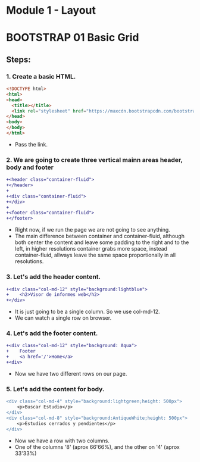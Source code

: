 # Module 1 - Layout

# BOOTSTRAP 01 Basic Grid 

## Steps:

### 1. Create a basic HTML. 

```html
<!DOCTYPE html>
<html>
<head>
  <title></title>
  <link rel="stylesheet" href="https://maxcdn.bootstrapcdn.com/bootstrap/3.3.7/css/bootstrap.min.css" integrity="sha384-BVYiiSIFeK1dGmJRAkycuHAHRg32OmUcww7on3RYdg4Va+PmSTsz/K68vbdEjh4u" crossorigin="anonymous">
</head>
<body>
</body>
</html>
```
* Pass the link.

### 2. We are going to create three vertical mainn areas header, body and footer

```diff html
+<header class="container-fluid">
+</header>
+
+<div class="container-fluid">
+</div>
+
+<footer class="container-fluid">
+</footer>
```

* Right now, if we run the page we are not going to see anything. 
* The main difference between container and container-fluid, although both center the content and leave some padding to the right and to the left, in higher resolutions container grabs more space, instead container-fluid, allways leave the same  space proportionally in all resolutions.

### 3. Let's add the header content.

```diff html
+<div class="col-md-12" style="background:lightblue">
+    <h2>Visor de informes web</h2>
+</div>
```

* It is just going to be a single column. So we use col-md-12.
* We can watch a single row on browser.

### 4. Let's add the footer content.

```diff html
+<div class="col-md-12" style="background: Aqua">
+    Footer
+    <a href='/'>Home</a>
+<div>
```
 
 * Now we have two different rows on our page.

### 5. Let's add the content for body.

```diff html
<div class="col-md-4" style="background:lightgreen;height: 500px">
    <p>Buscar Estudio</p>
</div>
<div class="col-md-8" style="background:AntiqueWhite;height: 500px">
    <p>Estudios cerrados y pendientes</p>
</div>
```
* Now we have a row with two columns.
* One of the columns '8' (aprox 66'66%), and the other on '4' (aprox 33'33%)
